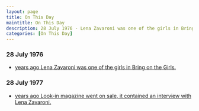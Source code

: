 ```yaml
---
layout: page
title: On This Day
maintitle: On This Day
description: 28 July 1976 - Lena Zavaroni was one of the girls in Bring on the Girls. 28 July 1977 - Look-in magazine went on sale, it contained an interview with Lena Zavaroni.
categories: [On This Day]
---
```


### 28 July 1976
* [<span id="age1"></span> years ago Lena Zavaroni was one of the girls in Bring on the Girls.](/thames%20television/1976/07/28/bring-on-the-girls.html)

### 28 July 1977
* [<span id="age2"></span> years ago Look-in magazine went on sale, it contained an interview with Lena Zavaroni.](/magazines/look-in/1977/07/30/look-in.html)

<!-- Script for calculating number of years ago -->
<script>
var dob = '19760728';
var year = Number(dob.substr(0, 4));
var month = Number(dob.substr(4, 2)) - 1;
var day = Number(dob.substr(6, 2));
var today = new Date();
var age1 = today.getFullYear() - year;
if (today.getMonth() < month || (today.getMonth() == month && today.getDate() < day)) {
age1--;
}
document.getElementById("age1").innerHTML=age1;

var dob = '19770728';
var year = Number(dob.substr(0, 4));
var month = Number(dob.substr(4, 2)) - 1;
var day = Number(dob.substr(6, 2));
var today = new Date();
var age2 = today.getFullYear() - year;
if (today.getMonth() < month || (today.getMonth() == month && today.getDate() < day)) {
age2--;
}
document.getElementById("age2").innerHTML=age2;
</script>

